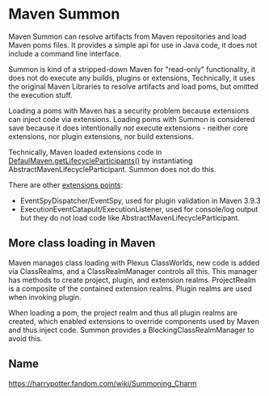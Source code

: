 # Maven Summon

Maven Summon can resolve artifacts from Maven repositories and load Maven poms files. It provides a simple api 
for use in Java code, it does not include a command line interface.

Summon is kind of a stripped-down Maven for "read-only" functionality, it does not do execute any builds, plugins or extensions,
Technically, it uses the original Maven Libraries to resolve artifacts and load poms, but omitted the execution stuff.

Loading a poms with Maven has a security problem because extensions can inject code via extensions.
Loading poms with Summon is considered save because it does intentionally *not* execute extensions -
neither core extensions, nor plugin extensions, nor build extensions.

Technically, Maven loaded extensions code in [DefaulMaven.getLifecycleParticipants()](https://github.com/apache/maven/blob/21122926829f1ead511c958d89bd2f672198ae9f/maven-core/src/main/java/org/apache/maven/DefaultMaven.java#L327C5-L327C5)
by instantiating AbstractMavenLifecycleParticipant. Summon does not do this.

There are other [extensions points](https://maven.apache.org/examples/maven-3-lifecycle-extensions.html):
* EventSpyDispatcher/EventSpy, used for plugin validation in Maven 3.9.3
* ExecutionEventCatapult/ExecutionListener, used for console/log output
but they do not load code like AbstractMavenLifecycleParticipant.

## More class loading in Maven

Maven manages class loading with Plexus ClassWorlds, new code is added via ClassRealms, and a ClassRealmManager controls all this. 
This manager has methods to create project, plugin, and extension realms. ProjectRealm is a composite of the contained extension realms. 
Plugin realms are used when invoking plugin. 

When loading a pom, the project realm and thus all plugin realms are created, which enabled extensions to override components used
by Maven and thus inject code. Summon provides a BlockingClassRealmManager to avoid this.

## Name

https://harrypotter.fandom.com/wiki/Summoning_Charm